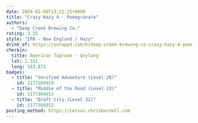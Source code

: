 ```yaml
---
date: 2024-02-08T13:21:25+0000
title: "Crazy Hazy 4 - Pomegranate"
authors:
  - "Deep Creek Brewing Co."
rating: 3.25
style: "IPA - New England / Hazy"
drink_of: https://untappd.com/b/deep-creek-brewing-co-crazy-hazy-4-pomegranate/
checkin:
  title: American Taproom - Geylang
  lat: 1.311
  long: 103.873
badges:
  - title: "Verified Adventure (Level 26)"
    id: 1177304910
  - title: "Middle of the Road (Level 23)"
    id: 1177304911
  - title: "Draft City (Level 31)"
    id: 1177304912
posting_method: https://corvus.chrisburnell.com
---
```

